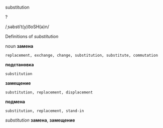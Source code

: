 substitution

?

/ˌsəbstiˈt(y)o͞oSH(ə)n/

Definitions of _substitution_

noun
**замена**

    replacement, exchange, change, substitution, substitute, commutation
**подстановка**

    substitution
**замещение**

    substitution, replacement, displacement
**подмена**

    substitution, replacement, stand-in

_substitution_
**замена**, **замещение**